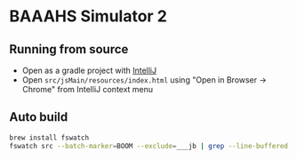 # BAAAHS Simulator 2

## Running from source

* Open as a gradle project with [IntelliJ](https://www.jetbrains.com/idea/download/)
* Open `src/jsMain/resources/index.html` using "Open in Browser -> Chrome" from IntelliJ context menu

## Auto build

```sh
brew install fswatch
fswatch src --batch-marker=BOOM --exclude=___jb | grep --line-buffered BOOM | xargs -n1 -I{} ./gradlew -i jsJar
```
